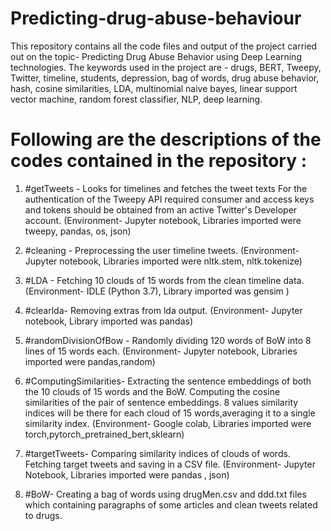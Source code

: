 # Predicting-drug-abuse-behaviour
This repository contains all the code files and output of the project carried out on the topic- Predicting Drug Abuse Behavior using Deep Learning technologies. The keywords used in the project are -  drugs, BERT, Tweepy, Twitter, timeline, students, depression, bag of words, drug abuse behavior, hash, cosine  similarities, LDA, multinomial naive bayes, linear support vector machine, random forest classifier, NLP, deep learning.

# Following are the descriptions of the codes contained in the repository :
1. #getTweets - 
Looks for timelines and fetches the tweet texts
For the authentication of the Tweepy API required
consumer and access keys and tokens should be
obtained from an active Twitter's Developer account. (Environment- Jupyter notebook, Libraries imported were tweepy, pandas,
os, json)

2. #cleaning -
Preprocessing the user timeline tweets. (Environment- Jupyter notebook, Libraries imported were nltk.stem,
nltk.tokenize)

3. #LDA -
Fetching 10 clouds of 15 words from the clean timeline
data. (Environment- IDLE (Python
3.7), Library imported was gensim )

4. #clearlda-
Removing extras from lda output. (Environment- Jupyter notebook, Library imported was pandas)

5. #randomDivisionOfBow -
Randomly dividing 120 words of BoW into 8 lines of 15 words each. (Environment- Jupyter notebook, Libraries imported were pandas,random)

6. #ComputingSimilarities-
Extracting the sentence embeddings of both the 10 clouds of 15 words and the BoW. Computing the cosine similarities of the pair of sentence embeddings. 8 values similarity indices will be there for each cloud of 15 words,averaging it to a single similarity index. (Environment- Google colab, Libraries imported were torch,pytorch_pretrained_bert,sklearn)

7. #targetTweets-
Comparing similarity indices of clouds of words. Fetching target tweets and saving in a CSV file. (Environment- Jupyter Notebook, Libraries imported were pandas , json)

8. #BoW-
Creating a bag of words using drugMen.csv and ddd.txt files which containing paragraphs of some articles and clean tweets related to drugs.





